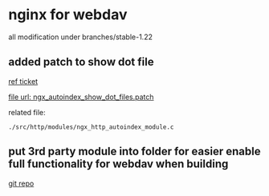 # nginx for webdav

all modification under branches/stable-1.22 

## added patch to show dot file

[ref ticket](https://trac.nginx.org/nginx/ticket/557)

[file url: ngx_autoindex_show_dot_files.patch](https://trac.nginx.org/nginx/raw-attachment/ticket/557/ngx_autoindex_show_dot_files.patch)

related file:

`./src/http/modules/ngx_http_autoindex_module.c`

## put 3rd party module into folder for easier enable full functionality for webdav when building

[git repo](https://github.com/arut/nginx-dav-ext-module)

